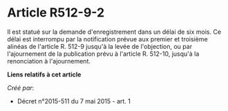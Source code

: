 # Article R512-9-2

Il est statué sur la demande d'enregistrement dans un délai de six mois. Ce délai est interrompu par la notification prévue
aux premier et troisième alinéas de l'article R. 512-9 jusqu'à la levée de l'objection, ou par l'ajournement de la
publication prévu à l'article R. 512-10, jusqu'à la renonciation à l'ajournement.

**Liens relatifs à cet article**

_Créé par_:

  - Décret n°2015-511 du 7 mai 2015 - art. 1

